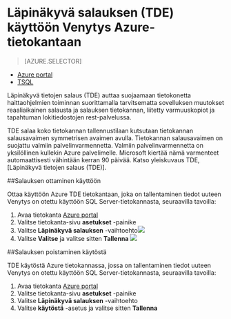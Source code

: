 <properties
   pageTitle="Ota käyttöön SQL Server Azure Venytys tietokantaan läpinäkyvä salauksen (TDE) | Microsoft Azure"
   description="Ota käyttöön SQL Server Azure Venytys tietokantaan läpinäkyvä salauksen (TDE)"
   services="sql-server-stretch-database"
   documentationCenter=""
   authors="douglaslMS"
   manager="barbkess"
   editor=""/>

<tags
   ms.service="sql-server-stretch-database"
   ms.workload="data-management"
   ms.tgt_pltfrm="na"
   ms.devlang="na"
   ms.topic="article"
   ms.date="06/14/2016"
   ms.author="douglaslMS"/>

# <a name="enable-transparent-data-encryption-tde-for-stretch-database-on-azure"></a>Läpinäkyvä salauksen (TDE) käyttöön Venytys Azure-tietokantaan
> [AZURE.SELECTOR]
- [Azure portal](sql-server-stretch-database-encryption-tde.md)
- [TSQL](sql-server-stretch-database-tde-tsql.md)

Läpinäkyvä tietojen salaus (TDE) auttaa suojaamaan tietokonetta haittaohjelmien toiminnan suorittamalla tarvitsematta sovelluksen muutokset reaaliaikainen salausta ja salauksen tietokannan, liitetty varmuuskopiot ja tapahtuman lokitiedostojen rest-palvelussa.

TDE salaa koko tietokannan tallennustilaan kutsutaan tietokannan salausavaimen symmetrisen avaimen avulla. Tietokannan salausavaimen on suojattu valmiin palvelinvarmennetta. Valmiin palvelinvarmennetta on yksilöllinen kullekin Azure palvelimelle. Microsoft kiertää nämä varmenteet automaattisesti vähintään kerran 90 päivää. Katso yleiskuvaus TDE, [Läpinäkyvä tietojen salaus (TDE)].

##<a name="enabling-encryption"></a>Salauksen ottaminen käyttöön

Ottaa käyttöön Azure TDE tietokantaan, joka on tallentaminen tiedot uuteen Venytys on otettu käyttöön SQL Server-tietokannasta, seuraavilla tavoilla:

1. Avaa tietokanta [Azure portal](https://portal.azure.com)
2. Valitse tietokanta-sivu **asetukset** -painike
3. Valitse **Läpinäkyvä salauksen** -vaihtoehto![][1]
4. Valitse **Valitse** ja valitse sitten **Tallenna**
![][2]


##<a name="disabling-encryption"></a>Salauksen poistaminen käytöstä

TDE käytöstä Azure tietokannassa, jossa on tallentaminen tiedot uuteen Venytys on otettu käyttöön SQL Server-tietokannasta, seuraavilla tavoilla:

1. Avaa tietokanta [Azure portal](https://portal.azure.com)
2. Valitse tietokanta-sivu **asetukset** -painike
3. Valitse **Läpinäkyvä salauksen** -vaihtoehto
4. Valitse **käytöstä** -asetus ja valitse sitten **Tallenna**




<!--Anchors-->
[Läpinäkyvä salauksen (TDE)]: https://msdn.microsoft.com/library/bb934049.aspx


<!--Image references-->
[1]: ./media/sql-server-stretch-database-encryption-tde/stretchtde1.png
[2]: ./media/sql-server-stretch-database-encryption-tde/stretchtde2.png


<!--Link references-->

